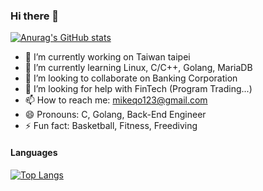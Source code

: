 ### Hi there 👋

[![Anurag's GitHub stats](https://github-readme-stats.vercel.app/api?username=mikeqoo1&count_private=true&show_icons=true&theme=graywhite)](https://github.com/anuraghazra/github-readme-stats)

- 🔭 I’m currently working on Taiwan taipei
- 🌱 I’m currently learning Linux, C/C++, Golang, MariaDB
- 👯 I’m looking to collaborate on Banking Corporation
- 🤔 I’m looking for help with FinTech (Program Trading...)
- 📫 How to reach me: <mikeqo123@gmail.com>
- 😄 Pronouns: C, Golang, Back-End Engineer
- ⚡ Fun fact: Basketball, Fitness, Freediving

#### Languages

[![Top Langs](https://github-readme-stats.vercel.app/api/top-langs/?username=mikeqoo1)](https://github.com/anuraghazra/github-readme-stats)

